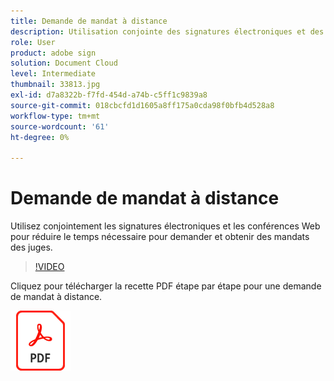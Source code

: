 ```yaml
---
title: Demande de mandat à distance
description: Utilisation conjointe des signatures électroniques et des conférences Web pour réduire le temps nécessaire à la demande et à la garantie des mandats des juges
role: User
product: adobe sign
solution: Document Cloud
level: Intermediate
thumbnail: 33813.jpg
exl-id: d7a8322b-f7fd-454d-a74b-c5ff1c9839a8
source-git-commit: 018cbcfd1d1605a8ff175a0cda98f0bfb4d528a8
workflow-type: tm+mt
source-wordcount: '61'
ht-degree: 0%

---
```


# Demande de mandat à distance

Utilisez conjointement les signatures électroniques et les conférences Web pour réduire le temps nécessaire pour demander et obtenir des mandats des juges.

>[!VIDEO](https://video.tv.adobe.com/v/33813?hidetitle=true)

Cliquez pour télécharger la recette PDF étape par étape pour une demande de mandat à distance.

[![Télécharger la recette PDF](../assets/acrobat_PDF_96.png)](../assets/UseCaseRecipe-EN-Remote-Warrant-Request.pdf)
